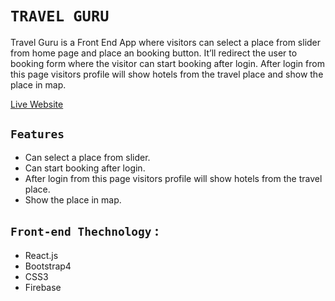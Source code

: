 # `TRAVEL GURU`

Travel Guru is a Front End App where visitors can select a place from slider from home page and place an booking button. It’ll redirect the user to booking form where the visitor can start booking after login. After login from this page visitors profile will show hotels from the travel place and show the place in map. 

[Live Website](https://travel-guru-289908.firebaseapp.com/) 

## `Features`
* Can select a place from slider.
* Can start booking after login.
* After login from this page visitors profile will show hotels from the travel place.
* Show the place in map.

## `Front-end Thechnology` :
* React.js
* Bootstrap4
* CSS3
* Firebase


